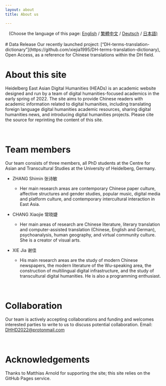 ```yaml
---
layout: about 
title: About us 

---
```


<div style="text-align: center">(Choose the language of this page:  <a href="https://dhhd2022.github.io/about/en">English</a> / <a href="https://dhhd2022.github.io/about/zh">繁體中文</a>  / <a href="https://dhhd2022.github.io/about/de">Deutsch</a> / <a href="https://dhhd2022.github.io/about/jp">日本語)</a></div>
<br/>
# Data Release
Our recently launched project: [“DH-terms-translation-dictionary”](https://github.com/xiejia1995/DH-terms-translation-dictionary), Open Access, as a reference for Chinese translations within the DH field.

<br/>


# About this site
Heidelberg East Asian Digital Humanities (HEADs) is an academic website designed and run by a team of digital humanities-focused academics in the early spring of 2022. The site aims to provide Chinese readers with academic information related to digital humanities, including translating foreign language digital humanities academic resources, sharing digital humanities news, and introducing digital humanities projects. Please cite the source for reprinting the content of this site.

<br/>

# Team members
Our team consists of three members, all PhD students at the Centre for Asian and Transcultural Studies at the University of Heidelberg, Germany.

* ZHANG Shimin 张诗敏  
  * Her main research areas are contemporary Chinese paper culture, affective structures and gender studies, popular music, digital media and platform culture, and contemporary intercultural interaction in East Asia.    
  
* CHANG Xiaojie 常晓婕  
  * Her main areas of research are Chinese literature, literary translation and computer-assisted translation (Chinese, English and German), psychoanalysis, human geography, and virtual community culture. She is a creator of visual arts.    
  
* XIE Jia 谢佳 
  * His main research areas are the study of modern Chinese newspapers, the modern literature of the Wu-speaking area, the construction of multilingual digital infrastructure, and the study of transcultural digital humanities. He is also a programming enthusiast.

<br/>

# Collaboration
Our team is actively accepting collaborations and funding and welcomes interested parties to write to us to discuss potential collaboration. Email: DHHD2022@protonmail.com

<br/>

# Acknowledgements
Thanks to Matthias Arnold for supporting the site; this site relies on the GitHub Pages service.